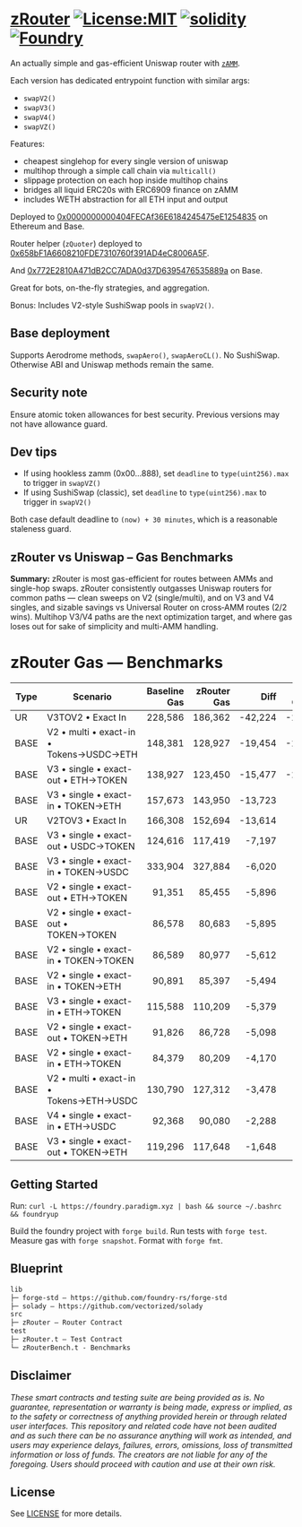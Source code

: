 # [zRouter](https://github.com/zammdefi/zRouter) [![License:MIT](https://img.shields.io/badge/License-MIT-black.svg)](https://opensource.org/license/mit) [![solidity](https://img.shields.io/badge/solidity-%5E0.8.30-black)](https://docs.soliditylang.org/en/v0.8.30/) [![Foundry](https://img.shields.io/badge/Built%20with-Foundry-000000.svg)](https://getfoundry.sh/)

An actually simple and gas-efficient Uniswap router with [`zAMM`](https://zamm.finance/).

Each version has dedicated entrypoint function with similar args:

- `swapV2()`
- `swapV3()`
- `swapV4()`
- `swapVZ()`

Features:

- cheapest singlehop for every single version of uniswap
- multihop through a simple call chain via `multicall()`
- slippage protection on each hop inside multihop chains
- bridges all liquid ERC20s with ERC6909 finance on zAMM
- includes WETH abstraction for all ETH input and output

Deployed to [0x0000000000404FECAf36E6184245475eE1254835](https://contractscan.xyz/contract/0x0000000000404FECAf36E6184245475eE1254835) on Ethereum and Base.

Router helper (`zQuoter`) deployed to [0x658bF1A6608210FDE7310760f391AD4eC8006A5F](https://etherscan.io/address/0x658bf1a6608210fde7310760f391ad4ec8006a5f#code).

And [0x772E2810A471dB2CC7ADA0d37D6395476535889a](https://basescan.org/address/0x772E2810A471dB2CC7ADA0d37D6395476535889a#code) on Base.

Great for bots, on-the-fly strategies, and aggregation.

Bonus: Includes V2-style SushiSwap pools in `swapV2()`.

## Base deployment

Supports Aerodrome methods, `swapAero()`, `swapAeroCL()`. No SushiSwap. Otherwise ABI and Uniswap methods remain the same.

## Security note

Ensure atomic token allowances for best security. Previous versions may not have allowance guard.

## Dev tips

- If using hookless zamm (0x00...888), set `deadline` to `type(uint256).max` to trigger in `swapVZ()`
- If using SushiSwap (classic), set `deadline` to `type(uint256).max` to trigger in `swapV2()`

Both case default deadline to `(now) + 30 minutes`, which is a reasonable staleness guard.

## zRouter vs Uniswap – Gas Benchmarks

**Summary:** zRouter is most gas-efficient for routes between AMMs and single-hop swaps. zRouter consistently outgasses Uniswap routers for common paths — clean sweeps on V2 (single/multi), and on V3 and V4 singles, and sizable savings vs Universal Router on cross‑AMM routes (2/2 wins). Multihop V3/V4 paths are the next optimization target, and where gas loses out for sake of simplicity and multi-AMM handling.

# zRouter Gas — Benchmarks

| Type | Scenario | Baseline Gas | zRouter Gas | Diff | % Change |
|---|---|---:|---:|---:|---:|
| UR | V3TOV2 • Exact In | 228,586 | 186,362 | -42,224 | -18.47% |
| BASE | V2 • multi • exact-in • Tokens→USDC→ETH | 148,381 | 128,927 | -19,454 | -13.11% |
| BASE | V3 • single • exact-out • ETH→TOKEN | 138,927 | 123,450 | -15,477 | -11.14% |
| BASE | V3 • single • exact-in • TOKEN→ETH | 157,673 | 143,950 | -13,723 | -8.70% |
| UR | V2TOV3 • Exact In | 166,308 | 152,694 | -13,614 | -8.19% |
| BASE | V3 • single • exact-out • USDC→TOKEN | 124,616 | 117,419 | -7,197 | -5.78% |
| BASE | V3 • single • exact-in • TOKEN→USDC | 333,904 | 327,884 | -6,020 | -1.80% |
| BASE | V2 • single • exact-out • ETH→TOKEN | 91,351 | 85,455 | -5,896 | -6.45% |
| BASE | V2 • single • exact-out • TOKEN→TOKEN | 86,578 | 80,683 | -5,895 | -6.81% |
| BASE | V2 • single • exact-in • TOKEN→TOKEN | 86,589 | 80,977 | -5,612 | -6.48% |
| BASE | V2 • single • exact-in • TOKEN→ETH | 90,891 | 85,397 | -5,494 | -6.04% |
| BASE | V3 • single • exact-in • ETH→TOKEN | 115,588 | 110,209 | -5,379 | -4.65% |
| BASE | V2 • single • exact-out • TOKEN→ETH | 91,826 | 86,728 | -5,098 | -5.55% |
| BASE | V2 • single • exact-in • ETH→TOKEN | 84,379 | 80,209 | -4,170 | -4.94% |
| BASE | V2 • multi • exact-in • Tokens→ETH→USDC | 130,790 | 127,312 | -3,478 | -2.66% |
| BASE | V4 • single • exact-in • ETH→USDC | 92,368 | 90,080 | -2,288 | -2.48% |
| BASE | V3 • single • exact-out • TOKEN→ETH | 119,296 | 117,648 | -1,648 | -1.38% |

## Getting Started

Run: `curl -L https://foundry.paradigm.xyz | bash && source ~/.bashrc && foundryup`

Build the foundry project with `forge build`. Run tests with `forge test`. Measure gas with `forge snapshot`. Format with `forge fmt`.

## Blueprint

```txt
lib
├─ forge-std — https://github.com/foundry-rs/forge-std
├─ solady — https://github.com/vectorized/solady
src
├─ zRouter — Router Contract
test
├─ zRouter.t — Test Contract
└─ zRouterBench.t - Benchmarks
```

## Disclaimer

*These smart contracts and testing suite are being provided as is. No guarantee, representation or warranty is being made, express or implied, as to the safety or correctness of anything provided herein or through related user interfaces. This repository and related code have not been audited and as such there can be no assurance anything will work as intended, and users may experience delays, failures, errors, omissions, loss of transmitted information or loss of funds. The creators are not liable for any of the foregoing. Users should proceed with caution and use at their own risk.*

## License

See [LICENSE](./LICENSE) for more details.
